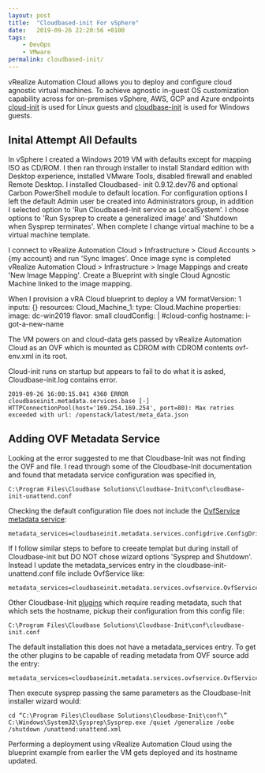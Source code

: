 ```yaml
---
layout: post
title:  "Cloudbased-init For vSphere"
date:   2019-09-26 22:20:56 +0100
tags:
    - DevOps
    - VMware
permalink: cloudbased-init/
---
```

vRealize Automation Cloud allows you to deploy and configure cloud agnostic virtual machines. To achieve agnostic in-guest OS customization capability across for on-premises vSphere, AWS, GCP and Azure endpoints [cloud-init](https://cloud-init.io/) is used for Linux guests and [cloudbase-init](https://cloudbase.it/cloudbase-init/) is used for Windows guests.

## Inital Attempt All Defaults
In vSphere I created a Windows 2019 VM with defaults except for mapping ISO as CD/ROM. I then ran through installer to install Standard edition with Desktop experience, installed VMware Tools, disabled firewall and enabled Remote Desktop. I installed Cloudbased- init 0.9.12.dev76 and optional Carbon PowerShell module to default location. For configuration options I left the default Admin user be created into Administrators group, in addition I selected option to ‘Run Cloudbased-Init service as LocalSystem’. I chose options to 'Run Sysprep to create a generalized image' and 'Shutdown when Sysprep terminates'. When complete I change virtual machine to be a virtual machine template.
 
I connect to vRealize Automation Cloud > Infrastructure > Cloud Accounts > {my account} and run 'Sync Images'.  Once image sync is completed vRealize Automation Cloud > Infrastructure > Image Mappings and create 'New Image Mapping'. Create a Blueprint with single Cloud Agnostic Machine linked to the image mapping.

When I provision a vRA Cloud blueprint to deploy a VM
    formatVersion: 1
    inputs: {}
    resources:
    Cloud_Machine_1:
        type: Cloud.Machine
        properties:
        image: dc-win2019
        flavor: small
        cloudConfig: |
          #cloud-config
          hostname: i-got-a-new-name
 
The VM powers on and cloud-data gets passed by vRealize Automation Cloud as an OVF which is mounted as CDROM with CDROM contents ovf-env.xml in its root.
 
Cloud-init runs on startup but appears to fail to do what it is asked, Cloudbase-init.log contains error.
```
2019-09-26 16:00:15.041 4360 ERROR cloudbaseinit.metadata.services.base [-] HTTPConnectionPool(host='169.254.169.254', port=80): Max retries exceeded with url: /openstack/latest/meta_data.json
```
 
## Adding OVF Metadata Service
Looking at the error suggested to me that Cloudbase-Init was not finding the OVF and file. I read through some of the Cloudbase-Init documentation and found that metadata service configuration was specified in,

```
C:\Program Files\Cloudbase Solutions\Cloudbase-Init\conf\cloudbase-init-unattend.conf
```

Checking the default configuration file does not include the [OvfService metadata service](https://cloudbase-init.readthedocs.io/en/latest/services.html):

```
metadata_services=cloudbaseinit.metadata.services.configdrive.ConfigDriveService,cloudbaseinit.metadata.services.httpservice.HttpService,cloudbaseinit.metadata.services.ec2service.EC2Service,cloudbaseinit.metadata.services.maasservice.MaaSHttpService
```

If I follow similar steps to before to creeate templat but during install of Cloudbase-init but DO NOT chose wizard options 'Sysprep and Shutdown'.  Instead I update the metadata_services entry in the cloudbase-init-unattend.conf file include OvfService like:

```
metadata_services=cloudbaseinit.metadata.services.ovfservice.OvfService
```

Other Cloudbase-Init [plugins](https://cloudbase-init.readthedocs.io/en/latest/plugins.html#plugins) which require reading metadata, such that which sets the hostname, pickup their configuration from this config file:

```
C:\Program Files\Cloudbase Solutions\Cloudbase-Init\conf\cloudbase-init.conf
```

The default installation this does not have a metadata_services entry. To get the other plugins to be capable of reading metadata from OVF source add the entry:

```
metadata_services=cloudbaseinit.metadata.services.ovfservice.OvfService
```

Then execute sysprep passing the same parameters as the Cloudbase-Init installer wizard would:

```
cd “C:\Program Files\Cloudbase Solutions\Cloudbase-Init\conf\”
C:\Windows\System32\Sysprep\Sysprep.exe /quiet /generalize /oobe /shutdown /unattend:unattend.xml
```

Performing a deployment using vRealize Automation Cloud using the blueprint example from earlier the VM gets deployed and its hostname updated.